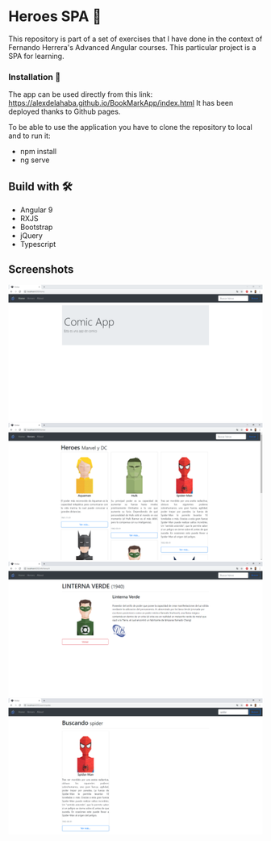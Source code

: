 # Heroes SPA 🚀

This repository is part of a set of exercises that I have done in the context of Fernando Herrera's Advanced Angular courses.
This particular project is a SPA for learning.


### Installation 🔧
The app can be used directly from this link: https://alexdelahaba.github.io/BookMarkApp/index.html
It has been deployed thanks to Github pages.

To be able to use the application you have to clone the repository to local and to run it:
* npm install
* ng serve

## Build with 🛠️

* Angular 9
* RXJS
* Bootstrap
* jQuery
* Typescript


## Screenshots 
![alt text](https://github.com/alexdelahaba/heroesSPA/blob/master/src/assets/screenshots/1.PNG?raw=true)
![alt text](https://github.com/alexdelahaba/heroesSPA/blob/master/src/assets/screenshots/2.PNG?raw=true)
![alt text](https://github.com/alexdelahaba/heroesSPA/blob/master/src/assets/screenshots/3.PNG?raw=true)
![alt text](https://github.com/alexdelahaba/heroesSPA/blob/master/src/assets/screenshots/4.PNG?raw=true)

